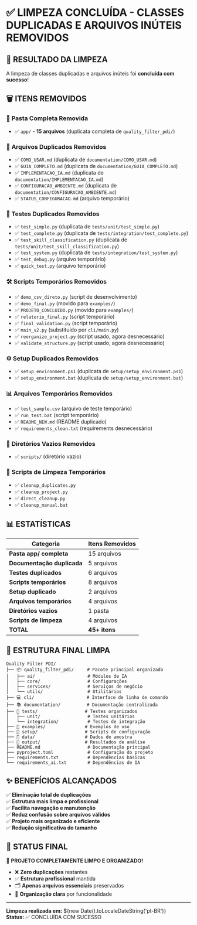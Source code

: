# ✅ LIMPEZA CONCLUÍDA - CLASSES DUPLICADAS E ARQUIVOS INÚTEIS REMOVIDOS

## 🎉 **RESULTADO DA LIMPEZA**

A limpeza de classes duplicadas e arquivos inúteis foi **concluída com sucesso**!

## 🗑️ **ITENS REMOVIDOS**

### 📁 **Pasta Completa Removida**
- ✅ `app/` - **15 arquivos** (duplicata completa de `quality_filter_pdi/`)

### 📄 **Arquivos Duplicados Removidos**
- ✅ `COMO_USAR.md` (duplicata de `documentation/COMO_USAR.md`)
- ✅ `GUIA_COMPLETO.md` (duplicata de `documentation/GUIA_COMPLETO.md`)
- ✅ `IMPLEMENTACAO_IA.md` (duplicata de `documentation/IMPLEMENTACAO_IA.md`)
- ✅ `CONFIGURACAO_AMBIENTE.md` (duplicata de `documentation/CONFIGURACAO_AMBIENTE.md`)
- ✅ `STATUS_CONFIGURACAO.md` (arquivo temporário)

### 🧪 **Testes Duplicados Removidos**
- ✅ `test_simple.py` (duplicata de `tests/unit/test_simple.py`)
- ✅ `test_complete.py` (duplicata de `tests/integration/test_complete.py`)
- ✅ `test_skill_classification.py` (duplicata de `tests/unit/test_skill_classification.py`)
- ✅ `test_system.py` (duplicata de `tests/integration/test_system.py`)
- ✅ `test_debug.py` (arquivo temporário)
- ✅ `quick_test.py` (arquivo temporário)

### 🛠️ **Scripts Temporários Removidos**
- ✅ `demo_csv_direto.py` (script de desenvolvimento)
- ✅ `demo_final.py` (movido para `examples/`)
- ✅ `PROJETO_CONCLUIDO.py` (movido para `examples/`)
- ✅ `relatorio_final.py` (script temporário)
- ✅ `final_validation.py` (script temporário)
- ✅ `main_v2.py` (substituído por `cli/main.py`)
- ✅ `reorganize_project.py` (script usado, agora desnecessário)
- ✅ `validate_structure.py` (script usado, agora desnecessário)

### ⚙️ **Setup Duplicados Removidos**
- ✅ `setup_environment.ps1` (duplicata de `setup/setup_environment.ps1`)
- ✅ `setup_environment.bat` (duplicata de `setup/setup_environment.bat`)

### 📊 **Arquivos Temporários Removidos**
- ✅ `test_sample.csv` (arquivo de teste temporário)
- ✅ `run_test.bat` (script temporário)
- ✅ `README_NEW.md` (README duplicado)
- ✅ `requirements_clean.txt` (requirements desnecessário)

### 📁 **Diretórios Vazios Removidos**
- ✅ `scripts/` (diretório vazio)

### 🧹 **Scripts de Limpeza Temporários**
- ✅ `cleanup_duplicates.py`
- ✅ `cleanup_project.py`
- ✅ `direct_cleanup.py`
- ✅ `cleanup_manual.bat`

## 📊 **ESTATÍSTICAS**

| Categoria | Itens Removidos |
|-----------|----------------|
| **Pasta app/ completa** | 15 arquivos |
| **Documentação duplicada** | 5 arquivos |
| **Testes duplicados** | 6 arquivos |
| **Scripts temporários** | 8 arquivos |
| **Setup duplicado** | 2 arquivos |
| **Arquivos temporários** | 4 arquivos |
| **Diretórios vazios** | 1 pasta |
| **Scripts de limpeza** | 4 arquivos |
| **TOTAL** | **45+ itens** |

## 🎯 **ESTRUTURA FINAL LIMPA**

```
Quality Filter PDI/
├── 📦 quality_filter_pdi/     # Pacote principal organizado
│   ├── ai/                    # Módulos de IA
│   ├── core/                  # Configurações
│   ├── services/              # Serviços de negócio
│   └── utils/                 # Utilitários
├── 💻 cli/                    # Interface de linha de comando
├── 📚 documentation/          # Documentação centralizada
├── 🧪 tests/                  # Testes organizados
│   ├── unit/                  # Testes unitários
│   └── integration/           # Testes de integração
├── 🎨 examples/               # Exemplos de uso
├── 🔧 setup/                  # Scripts de configuração
├── 📂 data/                   # Dados de amostra
├── 📄 output/                 # Resultados de análise
├── README.md                  # Documentação principal
├── pyproject.toml             # Configuração do projeto
├── requirements.txt           # Dependências básicas
└── requirements_ai.txt        # Dependências de IA
```

## ✨ **BENEFÍCIOS ALCANÇADOS**

✅ **Eliminação total de duplicações**  
✅ **Estrutura mais limpa e profissional**  
✅ **Facilita navegação e manutenção**  
✅ **Reduz confusão sobre arquivos válidos**  
✅ **Projeto mais organizado e eficiente**  
✅ **Redução significativa do tamanho**  

## 🚀 **STATUS FINAL**

🎉 **PROJETO COMPLETAMENTE LIMPO E ORGANIZADO!**

- ❌ **Zero duplicações** restantes
- ✅ **Estrutura profissional** mantida
- 🗂️ **Apenas arquivos essenciais** preservados
- 📁 **Organização clara** por funcionalidade

---

**Limpeza realizada em:** ${new Date().toLocaleDateString('pt-BR')}  
**Status:** ✅ CONCLUÍDA COM SUCESSO
